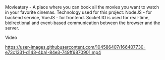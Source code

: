 Movieatery - A place where you can book all the movies you want to watch in your favorite cinemas.
Technology used for this project: NodeJS - for backend service, VueJS - for frontend.
Socket.IO is used for real-time, bidirectional and event-based communication between the browser and the server.

Video

https://user-images.githubusercontent.com/104586407/166407730-e73c1331-d143-4ba1-84e3-749ff6870901.mp4

